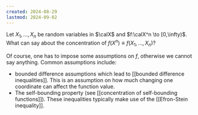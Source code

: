 ```yaml
---
created: 2024-08-29
lastmod: 2024-09-02
---
```

Let $X_1,\dots,X_n$ be random variables in $\calX$ and $f:\calX^n \to [0,\infty)$. What can say about the concentration of $f(X^n) \equiv f(X_1,\dots,X_n)$?  

Of course, one has to impose some assumptions on $f$, otherwise we cannot say anything. Common assumptions include: 
- bounded difference assumptions which lead to [[bounded difference inequalities]]. This is an assumption on how much changing one coordinate can affect the function value. 
- The self-bounding property (see [[concentration of self-bounding functions]]). These inequalities typically make use of the [[Efron-Stein inequality]]. 
